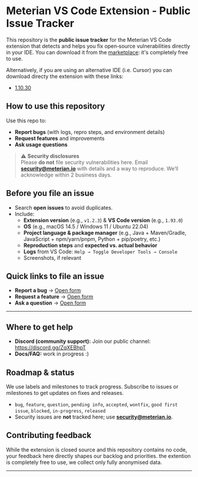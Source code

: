 # Meterian VS Code Extension - Public Issue Tracker

This repository is the **public issue tracker** for the Meterian VS Code extension that detects and helps you fix open‑source vulnerabilities directly in your IDE. You can download it from the [marketplace](https://marketplace.visualstudio.com/items?itemName=meterian.meterian-heidi): it's completely free to use. 

Alternatively, if you are using an alternative IDE (i.e. Cursor) you can download directy the extension with these links:
- [1.10.30](https://marketplace.visualstudio.com/_apis/public/gallery/publishers/meterian/vsextensions/meterian-heidi/1.10.30/vspackage)

## How to use this repository

Use this repo to:
- **Report bugs** (with logs, repro steps, and environment details)
- **Request features** and improvements
- **Ask usage questions**

> ⚠️ **Security disclosures**  
> Please **do not** file security vulnerabilities here. Email **security@meterian.io** with details and a way to reproduce. We’ll acknowledge within 2 business days.

## Before you file an issue
- Search **open issues** to avoid duplicates.
- Include:
  - **Extension version** (e.g., `v1.2.3`) & **VS Code version** (e.g., `1.93.0`)
  - **OS** (e.g., macOS 14.5 / Windows 11 / Ubuntu 22.04)
  - **Project language & package manager** (e.g., Java + Maven/Gradle, JavaScript + npm/yarn/pnpm, Python + pip/poetry, etc.)
  - **Reproduction steps** and **expected vs. actual behavior**
  - **Logs** from VS Code: `Help → Toggle Developer Tools → Console`
  - Screenshots, if relevant

## Quick links to file an issue
- **Report a bug** → [Open form](https://github.com/MeterianHQ/vscode-extension-tracker/issues/new?template=bug_report.yml&labels=bug,needs-triage&title=%5BBUG%5D%20)
- **Request a feature** → [Open form](https://github.com/MeterianHQ/vscode-extension-tracker/issues/new?template=feature_request.yml&labels=feature,needs-triage&title=%5BFEAT%5D%20)
- **Ask a question** → [Open form](https://github.com/MeterianHQ/vscode-extension-tracker/issues/new?template=question.yml&labels=question,needs-triage&title=%5BQUESTION%5D%20)

---
## Where to get help
- **Discord (community support):** Join our public channel: <https://discord.gg/ZqXEBhpT>
- **Docs/FAQ:** work in progress :)

## Roadmap & status
We use labels and milestones to track progress. Subscribe to issues or milestones to get updates on fixes and releases.
- `bug`, `feature`, `question`, `pending info`, `accepted`, `wontfix`, `good first issue`, `blocked`, `in-progress`, `released`
- Security issues are **not** tracked here; use **security@meterian.io**.

## Contributing feedback
While the extension is closed source and this repository contains no code, your feedback here directly shapes our backlog and priorities. the extention is completely free to use, we collect only fully anonymised data. 

---


<!-- commented out as not ready yet

> ℹ️ You can also trigger “Meterian: Report a Bug / Request a Feature” from the VS Code Command Palette, which will open a pre-filled issue on this tracker.

->
